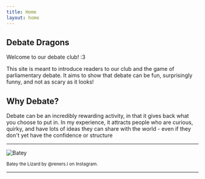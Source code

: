 ```yaml
---
title: Home
layout: home
---
```


## Debate Dragons
Welcome to our debate club! :3 

This site is meant to introduce readers to our club and the game of parliamentary debate. It aims to show that debate can be fun, surprisingly funny, and not as scary as it looks! 

## Why Debate?
Debate can be an incredibly rewarding activity, in that it gives back what you choose to put in. In my experience, it attracts people who are curious, quirky, and have lots of ideas they can share with the world - even if they don't yet have the confidence or structure

----

![Batey](/debate-dragons/assets/images/batey.webp)

<small>Batey the Lizard by @reners.l on Instagram.</small>

----

[Just the Docs]: https://just-the-docs.github.io/just-the-docs/
[GitHub Pages]: https://docs.github.com/en/pages
[README]: https://github.com/just-the-docs/just-the-docs-template/blob/main/README.md
[Jekyll]: https://jekyllrb.com
[GitHub Pages / Actions workflow]: https://github.blog/changelog/2022-07-27-github-pages-custom-github-actions-workflows-beta/
[use this template]: https://github.com/just-the-docs/just-the-docs-template/generate

